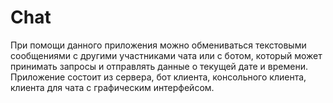 # Chat
При помощи данного приложения можно обмениваться текстовыми сообщениями с другими участниками чата или с ботом, который может принимать запросы и отправлять данные о текущей дате и времени.
Приложение состоит из сервера, бот клиента, консольного клиента, клиента для чата с графическим интерфейсом.

